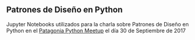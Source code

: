 ## Patrones de Diseño en Python

Jupyter Notebooks utilizados para la charla sobre Patrones de Diseño en Python en el [Patagonia Python Meetup](https://www.meetup.com/Patagonia-Python-Meetup/) el día 30 de Septiembre de 2017

